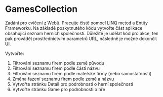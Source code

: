 # GamesCollection

Zadání pro cvičení z Webů. Pracujte čistě pomocí LINQ metod a Entity Frameworku. Na základě poskytnutého kódu vytvořte část aplikace obsahující seznam herních společností.
Důležité je udělat kód pro akce, ten pak provádět prostřednictvím parametrů URL, následně je možné dokončit UI.

Vytvořte:
1. Filtrování seznamu firem podle země původu
1. Filtrování seznamu firem podle části názvu
1. Filtrování seznamu firem podle mateřské firmy (nebo samostatnosti)
1. Změna řazení seznamu firem podle země a názvu
1. Vytvořte stránku Detail pro podrobnosti o herní společnosti
1. Vytvořte stránku Game pro podrobnosti o hře
